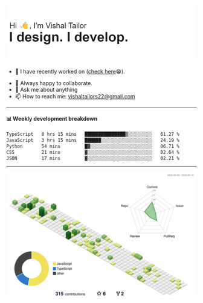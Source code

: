 ![Hi, I'm Vishal Tailor. I design. I develop.](https://github.com/vishaltailors/vishaltailors/blob/main/header.png?raw=true)

- 🔭 I have recently worked on ([check here](https://vishaltailor.com)😁).
<!-- - 🎦 Currently watching: JavaScript: The Hard Parts By Will Sentance. -->
- 👯 Always happy to collaborate.
- 💬 Ask me about anything
- 📫 How to reach me: <a href="mailto:vishaltailors22@gmail.com">vishaltailors22@gmail.com</a>

<hr /> 
<h4>📊 Weekly development breakdown</h4>
<!--START_SECTION:waka-->

```text
TypeScript   8 hrs 15 mins   ███████████████▒░░░░░░░░░   61.27 %
JavaScript   3 hrs 15 mins   ██████░░░░░░░░░░░░░░░░░░░   24.19 %
Python       54 mins         █▓░░░░░░░░░░░░░░░░░░░░░░░   06.71 %
CSS          21 mins         ▓░░░░░░░░░░░░░░░░░░░░░░░░   02.64 %
JSON         17 mins         ▓░░░░░░░░░░░░░░░░░░░░░░░░   02.21 %
```

<!--END_SECTION:waka-->
<hr /> 

![](./profile-3d-contrib/profile-green-animate.svg)
